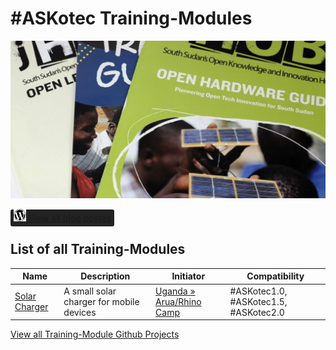 # #ASKotec Training-Modules

![Training-Modules Header](images/training-modules-header.jpg)

<a href="https://askotec.openculture.agency/category/training-modules/" style="background:#232323; display:block-inline; padding:5px; border-radius:3px;"><img src="images/wordpress-brands.png" width="20" /> View all blog postes</a>

## List of all Training-Modules

| Name | Description | Initiator | Compatibility |
| -------- | -------- | -------- | -------- |
| [Solar Charger](https://github.com/opencultureagency/ASKotec.Training-Modules.Solar-Charger) | A small solar charger for mobile devices | [Uganda » Arua/Rhino Camp](https://askotec.openculture.agency/uganda-arua-rhino-camp-platformafrica/) | #ASKotec1.0, #ASKotec1.5, #ASKotec2.0 |

[View all Training-Module Github Projects](https://github.com/opencultureagency?q=ASKotec.Training-Modules&type=&language=)